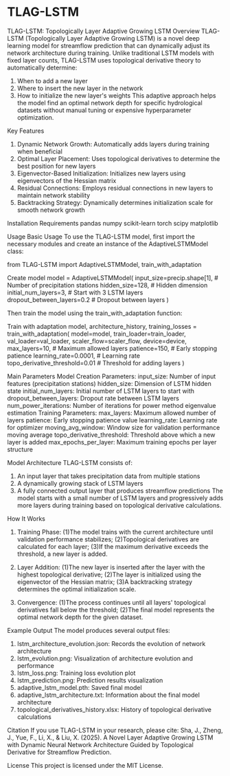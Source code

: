 # TLAG-LSTM
TLAG-LSTM: Topologically Layer Adaptive Growing LSTM
Overview
TLAG-LSTM (Topologically Layer Adaptive Growing LSTM) is a novel deep learning model for streamflow prediction that can dynamically adjust its network architecture during training. Unlike traditional LSTM models with fixed layer counts, TLAG-LSTM uses topological derivative theory to automatically determine:

1. When to add a new layer
2. Where to insert the new layer in the network
3. How to initialize the new layer's weights
This adaptive approach helps the model find an optimal network depth for specific hydrological datasets without manual tuning or expensive hyperparameter optimization.

Key Features
1. Dynamic Network Growth: Automatically adds layers during training when beneficial
2. Optimal Layer Placement: Uses topological derivatives to determine the best position for new layers
3. Eigenvector-Based Initialization: Initializes new layers using eigenvectors of the Hessian matrix
4. Residual Connections: Employs residual connections in new layers to maintain network stability
5. Backtracking Strategy: Dynamically determines initialization scale for smooth network growth

Installation Requirements
pandas
numpy
scikit-learn
torch
scipy
matplotlib

Usage
Basic Usage
To use the TLAG-LSTM model, first import the necessary modules and create an instance of the AdaptiveLSTMModel class:

from TLAG-LSTM import AdaptiveLSTMModel, train_with_adaptation

Create model
model = AdaptiveLSTMModel(
input_size=precip.shape[1], # Number of precipitation stations
hidden_size=128, # Hidden dimension
initial_num_layers=3, # Start with 3 LSTM layers
dropout_between_layers=0.2 # Dropout between layers
)

Then train the model using the train_with_adaptation function:

Train with adaptation
model, architecture_history, training_losses = train_with_adaptation(
model=model,
train_loader=train_loader,
val_loader=val_loader,
scaler_flow=scaler_flow,
device=device,
max_layers=10, # Maximum allowed layers
patience=150, # Early stopping patience
learning_rate=0.0001, # Learning rate
topo_derivative_threshold=0.01 # Threshold for adding layers
)

Main Parameters
Model Creation Parameters:
input_size: Number of input features (precipitation stations)
hidden_size: Dimension of LSTM hidden state
initial_num_layers: Initial number of LSTM layers to start with
dropout_between_layers: Dropout rate between LSTM layers
num_power_iterations: Number of iterations for power method eigenvalue estimation
Training Parameters:
max_layers: Maximum allowed number of layers
patience: Early stopping patience value
learning_rate: Learning rate for optimizer
moving_avg_window: Window size for validation performance moving average
topo_derivative_threshold: Threshold above which a new layer is added
max_epochs_per_layer: Maximum training epochs per layer structure

Model Architecture
TLAG-LSTM consists of:
1. An input layer that takes precipitation data from multiple stations
2. A dynamically growing stack of LSTM layers
3. A fully connected output layer that produces streamflow predictions
The model starts with a small number of LSTM layers and progressively adds more layers during training based on topological derivative calculations.

How It Works
1. Training Phase:
(1)The model trains with the current architecture until validation performance stabilizes;
(2)Topological derivatives are calculated for each layer;
(3)If the maximum derivative exceeds the threshold, a new layer is added.

2. Layer Addition:
(1)The new layer is inserted after the layer with the highest topological derivative;
(2)The layer is initialized using the eigenvector of the Hessian matrix;
(3)A backtracking strategy determines the optimal initialization scale.

3. Convergence:
(1)The process continues until all layers' topological derivatives fall below the threshold;
(2)The final model represents the optimal network depth for the given dataset.

Example Output
The model produces several output files:
1. lstm_architecture_evolution.json: Records the evolution of network architecture
2. lstm_evolution.png: Visualization of architecture evolution and performance
3. lstm_loss.png: Training loss evolution plot
4. lstm_prediction.png: Prediction results visualization
5. adaptive_lstm_model.pth: Saved final model
6. adaptive_lstm_architecture.txt: Information about the final model architecture
7. topological_derivatives_history.xlsx: History of topological derivative calculations

Citation
If you use TLAG-LSTM in your research, please cite:
Sha, J., Zheng, J., Yue, F., Li, X., & Liu, X. (2025). A Novel Layer Adaptive Growing LSTM with Dynamic Neural Network Architecture Guided by Topological Derivative for Streamflow Prediction.

License
This project is licensed under the MIT License.
